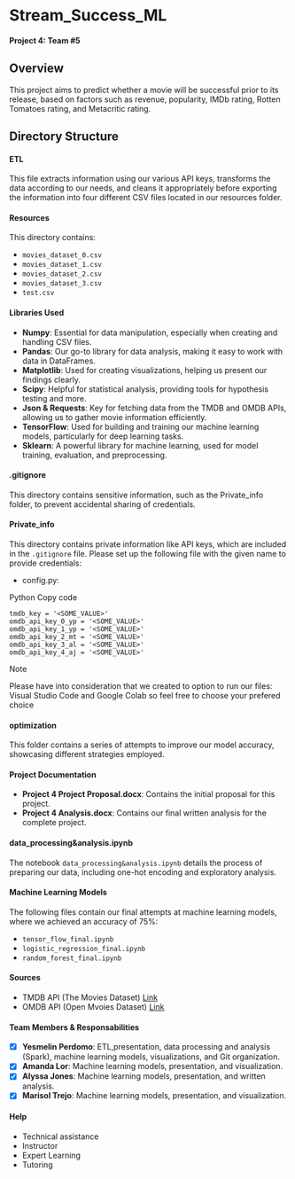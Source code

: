 # Stream_Success_ML
#### Project 4: Team #5

## Overview
This project aims to predict whether a movie will be successful prior to its release, based on factors such as revenue, popularity, IMDb rating, Rotten Tomatoes rating, and Metacritic rating.

## Directory Structure
#### ETL
This file extracts information using our various API keys, transforms the data according to our needs, and cleans it appropriately before exporting the information into four different CSV files located in our resources folder.

#### Resources
This directory contains:
- `movies_dataset_0.csv`
- `movies_dataset_1.csv`
- `movies_dataset_2.csv`
- `movies_dataset_3.csv`
- `test.csv`

#### Libraries Used
- **Numpy**: Essential for data manipulation, especially when creating and handling CSV files.
- **Pandas**: Our go-to library for data analysis, making it easy to work with data in DataFrames.
- **Matplotlib**: Used for creating visualizations, helping us present our findings clearly.
- **Scipy**: Helpful for statistical analysis, providing tools for hypothesis testing and more.
- **Json & Requests**: Key for fetching data from the TMDB and OMDB APIs, allowing us to gather movie information efficiently.
- **TensorFlow**: Used for building and training our machine learning models, particularly for deep learning tasks.
- **Sklearn**: A powerful library for machine learning, used for model training, evaluation, and preprocessing.

#### .gitignore
This directory contains sensitive information, such as the Private_info folder, to prevent accidental sharing of credentials.

#### Private_info
This directory contains private information like API keys, which are included in the `.gitignore` file. Please set up the following file with the given name to provide credentials:

- config.py:
  
Python
Copy code
```
tmdb_key = '<SOME_VALUE>'
omdb_api_key_0_yp = '<SOME_VALUE>'
omdb_api_key_1_yp = '<SOME_VALUE>'
omdb_api_key_2_mt = '<SOME_VALUE>'
omdb_api_key_3_al = '<SOME_VALUE>'
omdb_api_key_4_aj = '<SOME_VALUE>'
```

> [!NOTE]
>Please have into consideration that we created to option to run our files: Visual Studio Code and Google Colab so feel free to choose your prefered choice

#### optimization
This folder contains a series of attempts to improve our model accuracy, showcasing different strategies employed.

#### Project Documentation
- **Project 4 Project Proposal.docx**: Contains the initial proposal for this project.
- **Project 4 Analysis.docx**: Contains our final written analysis for the complete project.

#### data_processing&analysis.ipynb
The notebook `data_processing&analysis.ipynb` details the process of preparing our data, including one-hot encoding and exploratory analysis.


#### Machine Learning Models
The following files contain our final attempts at machine learning models, where we achieved an accuracy of 75%:
- `tensor_flow_final.ipynb`
- `logistic_regression_final.ipynb`
- `random_forest_final.ipynb`


#### Sources
- TMDB API (The Movies Dataset)
[Link](https://www.themoviedb.org/signup?language=en-US)
- OMDB API (Open Mvoies Dataset)
[Link](http://www.omdbapi.com/apikey.aspx?__EVENTTARGET=freeAcct&__EVENTARGUMENT=&__LASTFOCUS=&__VIEWSTATE=%2FwEPDwUKLTIwNDY4MTIzNQ9kFgYCAQ9kFgICBw8WAh4HVmlzaWJsZWhkAgIPFgIfAGhkAgMPFgIfAGhkGAEFHl9fQ29udHJvbHNSZXF1aXJlUG9zdEJhY2tLZXlfXxYDBQtwYXRyZW9uQWNjdAUIZnJlZUFjY3QFCGZyZWVBY2N0oCxKYG7xaZwy2ktIrVmWGdWzxj%2FDhHQaAqqFYTiRTDE%3D&__VIEWSTATEGENERATOR=5E550F58&__EVENTVALIDATION=%2FwEdAAU%2BO86JjTqdg0yhuGR2tBukmSzhXfnlWWVdWIamVouVTzfZJuQDpLVS6HZFWq5fYpioiDjxFjSdCQfbG0SWduXFd8BcWGH1ot0k0SO7CfuulHLL4j%2B3qCcW3ReXhfb4KKsSs3zlQ%2B48KY6Qzm7wzZbR&at=freeAcct&Email=)
  

#### Team Members & Responsabilities
- [x] **Yesmelin Perdomo**: ETL,presentation, data processing and analysis (Spark), machine learning models, visualizations, and Git organization.
- [x] **Amanda Lor**: Machine learning models, presentation, and visualization.
- [x] **Alyssa Jones**: Machine learning models, presentation, and written analysis.
- [x] **Marisol Trejo**: Machine learning models, presentation, and visualization.

#### Help
- Technical assistance
- Instructor
- Expert Learning
- Tutoring
